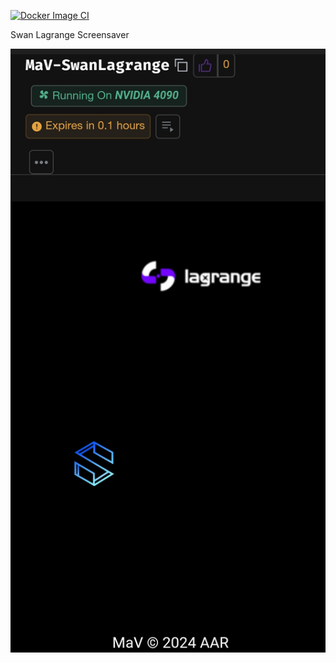 [![Docker Image CI](https://github.com/xxScorpius97xx/swanlagrange/actions/workflows/docker-image.yml/badge.svg)](https://github.com/xxScorpius97xx/swanlagrange/actions/workflows/docker-image.yml)

Swan Lagrange Screensaver


![Description](https://raw.githubusercontent.com/xxScorpius97xx/swanlagrange/main/Screenshot_20240605-203145.jpg)
